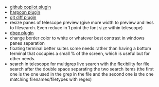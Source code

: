 - [github copilot plugin](https://github.com/github/copilot.vim)
- [harpoon plugin](https://github.com/ThePrimeagen/harpoon)
- [git diff plugin](https://github.com/sindrets/diffview.nvim)
- resize panes of telescope preview (give more width to preview and less to filesearch. Even reduce in 1 point the font size within telescope)
- [dbee plugin](https://github.com/kndndrj/nvim-dbee)
- change border color to white or whatever best contrast in windows panes separation
- floating terminal better suites some needs rather than having a bottom terminal that occupies a small % of the screen, which is useful but for other needs.
- search in telescope for multigrep live search with the flexibility for file search after the double space separating the two search items (the first one is the one used in the grep in the file and the second one is the one matching filenames/filetypes with regex)
